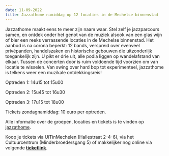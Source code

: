 ```yaml
---
date: 11-09-2022
title: Jazzathome namiddag op 12 locaties in de Mechelse binnenstad
---
```

Jazzathome maakt eens te meer zijn naam waar. Stel zelf je jazzparcours samen, en ontdek onder het genot van 
de muziek alsook van een glas wijn of bier een reeks verrassende locaties in de Mechelse binnenstad. Het aanbod 
is na corona beperkt: 12 bands, verspreid over evenveel privépanden, handelszaken en historische gebouwen die uitzonderlijk 
toegankelijk zijn. U pikt er drie uit, alle podia liggen op wandelafstand van 
elkaar. Tussen de concerten door is ruim voldoende tijd voorzien om van locatie te wisselen. Van swing 
over hard bop tot experimenteel, jazzathome is telkens weer een muzikale ontdekkingsreis! 

Optreden 1: 14u15 tot 15u00 

Optreden 2: 15u45 tot 16u30 

Optreden 3: 17u15 tot 18u00 

Tickets zondagnamiddag: 10 euro per optreden. 

Alle informatie over de groepen, locaties en tickets is te vinden op [jazzathome](http://www.jazzathome.be). 

Koop je tickets via UiTinMechelen (Hallestraat 2-4-6), via het Cultuurcentrum (Minderbroedersgang 5) of makkelijker nog online via 
volgende **[ticketlink](https://ticketshop.ticketmatic.com/mechelen/Jazzathome)**.